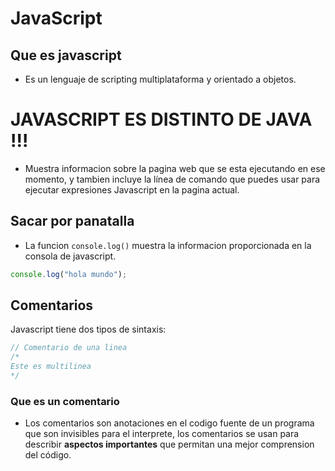 # JavaScript

## Que es javascript

- Es un lenguaje de scripting multiplataforma y orientado a objetos.


# JAVASCRIPT ES DISTINTO DE JAVA !!!

- Muestra informacion sobre la pagina web que se esta ejecutando en ese momento, y tambien incluye la línea de comando que puedes usar para ejecutar expresiones Javascript en la pagina actual.

## Sacar por panatalla
- La funcion ```console.log()``` muestra la informacion proporcionada en la consola de javascript.
```javascript
console.log("hola mundo");
```
## Comentarios

Javascript tiene dos tipos de sintaxis:
```javascript
// Comentario de una linea
/*
Este es multilinea
*/
``` 
### Que es un comentario

- Los comentarios son anotaciones en el codigo fuente de un programa que son invisibles para el interprete, los comentarios se usan para describir **aspectos importantes** que permitan una mejor comprension del código.
